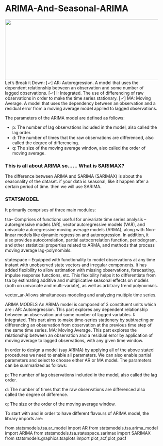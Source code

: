 # ARIMA-And-Seasonal-ARIMA

<img src="https://encrypted-tbn0.gstatic.com/images?q=tbn:ANd9GcRlmHe6BymBcjF0meWIpWZ3E7tn6w6_nGgzDg&usqp=CAU" width="600" height="200" />
Let’s Break it Down:
[✓] AR: Autoregression. A model that uses the dependent relationship between an observation and some number of lagged observations.
[✓] I: Integrated. The use of differencing of raw observations in order to make the time series stationary.
[✓] MA: Moving Average. A model that uses the dependency between an observation and a residual error from a moving average model applied to lagged observations.

The parameters of the ARIMA model are defined as follows:
- p: The number of lag observations included in the model, also called the lag order.
- d: The number of times that the raw observations are differenced, also called the degree of differencing.
- q: The size of the moving average window, also called the order of moving average.

### This is all about ARIMA so…… What is SARIMAX?
The difference between ARIMA and SARIMA (SARIMAX) is about the seasonality of the dataset. if your data is seasonal, like it happen after a certain period of time. then we will use SARIMA.

### STATSMODEL
It primarily comprises of three main modules:

tsa– Comprises of functions useful for univariate time series analysis – autoregressive models (AR), vector autoregressive models (VAR), and univariate autoregressive moving average models (ARMA), along with Non-linear models like dynamic regression and autoregression. In addition, it also provides autocorrelation, partial autocorrelation function, periodogram, and other statistical properties related to ARMA, and methods that process moving average lag-polynomials.


statespace –  Equipped with functionality to model observations at any time instant with unobserved state vectors and irregular components. It has added flexibility to allow estimation with missing observations, forecasting, impulse response functions, etc. This flexibility helps it to differentiate from tsa by estimating additive and multiplicative seasonal effects on models (both on univariate and multi-variate), as well as arbitrary trend polynomials.

vector_ar-Allows simultaneous modeling and analyzing multiple time series.

ARIMA MODELS
An ARIMA model is composed of 3 constituent units which are :
AR: Autoregression. This part explores any dependent relationship between an observation and some number of lagged variables.
I: Integrated. This part aims to make time-series stationery by subtracting or differencing an observation from observation at the previous time step of the same time series.
MA: Moving Average. This part explores the relationship between an observation and a residual error by application of moving average to lagged observations, with any given time window.

In order to design a model (say ARIMA) by applying all of the above stated procedures we need to enable all parameters. We can also enable partial parameters and select to choose either AR or MA model. The parameters can be summarized as follows:

p: The number of lag observations included in the model, also called the lag order.

d: The number of times that the raw observations are differenced also called the degree of difference.

q: The size or the order of the moving average window.

To start with and in order to have different flavours of ARIMA model, the library imports are:


from statsmodels.tsa.ar_model import AR
from statsmodels.tsa.arima_model import ARIMA
from statsmodels.tsa.statespace.sarimax import SARIMAX
from statsmodels.graphics.tsaplots import plot_acf,plot_pacf
